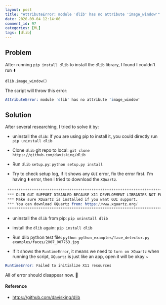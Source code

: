 ```yaml
---
layout: post
title: "AttributeError: module 'dlib' has no attribute 'image_window'"
date: 2020-09-04 12:14:00
comment_id: 97
categories: [ML]
tags: [dlib]
---
```


## Problem

After running `pip install dlib` to install the `dlib` library, I found I couldn't run ⬇️

```python
dlib.image_window()
```

The script will throw this error:

```s
AttributeError: module 'dlib' has no attribute 'image_window'
```

## Solution

After several researching, I tried to solve it by:

- uninstall the `dlib`: If you are using pip to install it, you could directly run `pip uninstall dlib`

- Clone `dlib` git repo to local: `git clone https://github.com/davisking/dlib`

- Run `dlib` `setup.py`: `python setup.py install`

- Try to check setup log, if it shows any `GUI` error, fix the error first. I'm having ⬇️ error, then I tried to download the `XQuartz`.

```s
 *****************************************************************************
 *** DLIB GUI SUPPORT DISABLED BECAUSE X11 DEVELOPMENT LIBRARIES NOT FOUND ***
 *** Make sure XQuartz is installed if you want GUI support.               ***
 *** You can download XQuartz from: https://www.xquartz.org/               ***
 *****************************************************************************
```

- uninstall the `dlib` from pip: `pip uninstall dlib`

- install the `dlib` again: `pip install dlib`

- Run dlib python test file: `python python_examples/face_detector.py examples/faces/2007_007763.jpg`

- If it shows the `RuntimeError`, it means we need to `turn on XQuartz` when running the script, `XQuartz` is just like an app, open it will be okay ~

```s
RuntimeError: Failed to initialize X11 resources
```

All of error should disappear now. 🎉

#### Reference

- <https://github.com/davisking/dlib>

